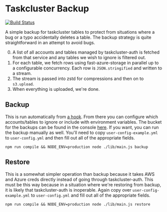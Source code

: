 Taskcluster Backup
==================
[![Build Status](https://travis-ci.org/taskcluster/taskcluster-backup.svg?branch=master)](https://travis-ci.org/taskcluster/taskcluster-backup)

A simple backup for taskcluster tables to protect from situations where a bug or a typo accidentally deletes a table. The backup strategy is quite
straightforward in an attempt to avoid bugs.

0. A list of all accounts and tables managed by taskcluster-auth is fetched from that service and any tables we wish to ignore is filtered out.
0. For each table, we fetch rows using fast-azure-storage in parallel up to a configurable concurrency. Each row is `JSON.stringified` and written to a stream.
0. The stream is passed into zstd for compressions and then on to `s3.upload`.
0. When everything is uploaded, we're done.

Backup
------
This is run automatically from [a hook](https://tools.taskcluster.net/hooks/#taskcluster/azure-backup). From there you can configure which
accounts/tables to ignore or include with environment variables. The bucket for the backups can be found in the console [here](https://console.aws.amazon.com/s3/buckets/taskcluster-backups). If you want, you can run the backup manually as well. You'll need to copy `user-config-example.yml` to `user-config.yml` and then fill out all of the appropriate fields.

```
npm run compile && NODE_ENV=production node ./lib/main.js backup
```

Restore
-------

This is a somewhat simpler operation than backup because it takes AWS and Azure creds directly instead of going through taskcluster-auth. This must be this way because in a situation where we're restoring from backup, it is likely that taskcluster-auth is inoperable. Again copy over `user-config-example.yml` to `user-config.yml` and fill out all of the appropriate fields.

```
npm run compile && NODE_ENV=production node ./lib/main.js restore
```
